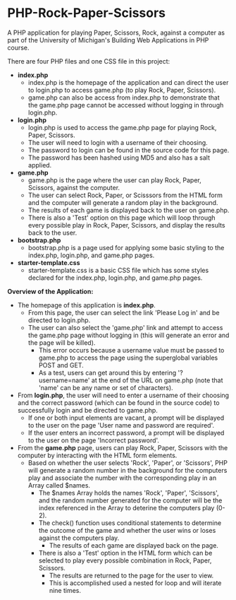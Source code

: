 # PHP-Rock-Paper-Scissors
A PHP application for playing Paper, Scissors, Rock, against a computer as part of the University of Michigan's Building Web Applications in PHP course.

There are four PHP files and one CSS file in this project:
- **index.php**
  - index.php is the homepage of the application and can direct the user to login.php to access game.php (to play Rock, Paper, Scissors).
  - game.php can also be access from index.php to demonstrate that the game.php page cannot be accessed without logging in through login.php.  
- **login.php**
  - login.php is used to access the game.php page for playing Rock, Paper, Scissors.
  - The user will need to login with a username of their choosing.
  - The password to login can be found in the source code for this page.
  - The password has been hashed using MD5 and also has a salt applied.
- **game.php**
  - game.php is the page where the user can play Rock, Paper, Scissors, against the computer.
  - The user can select Rock, Paper, or Scisssors from the HTML form and the computer will generate a random play in the background.
  - The results of each game is displayed back to the user on game.php.
  - There is also a 'Test' option on this page which will loop through every possible play in Rock, Paper, Scissors, and display the results back to the user.  
- **bootstrap.php**
  - bootstrap.php is a page used for applying some basic styling to the index.php, login.php, and game.php pages.
- **starter-template.css**
  - starter-template.css is a basic CSS file which has some styles declared for the index.php, login.php, and game.php pages.

**Overview of the Application:**
- The homepage of this application is **index.php**.
  - From this page, the user can select the link 'Please Log in' and be directed to login.php. 
  - The user can also select the 'game.php' link and attempt to access the game.php page without logging in (this will generate an error and the page will be killed).
    - This error occurs because a username value must be passed to game.php to access the page using the superglobal variables POST and GET.
    - As a test, users can get around this by entering '?username=name' at the end of the URL on game.php (note that 'name' can be any name or set of characters). 
- From **login.php**, the user will need to enter a username of their choosing and the correct password (which can be found in the source code) to successfully login and be directed to game.php.
  - If one or both input elements are vacant, a prompt will be displayed to the user on the page 'User name and password are required'.
  - If the user enters an incorrect password, a prompt will be displayed to the user on the page 'Incorrect password'.
 - From the **game.php** page, users can play Rock, Paper, Scissors with the computer by interacting with the HTML form elements.
   - Based on whether the user selects 'Rock', 'Paper', or 'Scissors', PHP will generate a random number in the background for the computers play and associate the number with the corresponding play in an Array called $names.
     - The $names Array holds the names 'Rock', 'Paper', 'Scissors', and the random number generated for the computer will be the index referenced in the Array to deterine the computers play (0-2).
     - The check() function uses conditional statements to determine the outcome of the game and whether the user wins or loses against the computers play.
       - The results of each game are displayed back on the page.
     - There is also a 'Test' option in the HTML form which can be selected to play every possible combination in Rock, Paper, Scissors.
       - The results are returned to the page for the user to view.
       - This is accomplished used a nested for loop and will iterate nine times.
 
